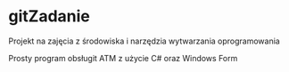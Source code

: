 # gitZadanie
Projekt na zajęcia z środowiska i narzędzia wytwarzania oprogramowania

Prosty program obsługit ATM z użycie C# oraz Windows Form
